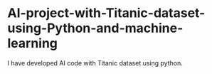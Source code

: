 # AI-project-with-Titanic-dataset-using-Python-and-machine-learning

I have developed AI code with Titanic dataset using python.

